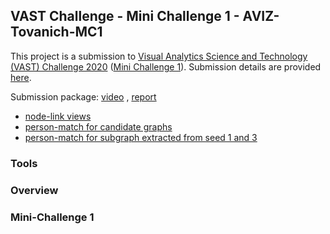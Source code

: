 ## VAST Challenge - Mini Challenge 1 - AVIZ-Tovanich-MC1

This project is a submission to [Visual Analytics Science and Technology (VAST) Challenge 2020](https://vast-challenge.github.io/2020/) ([Mini Challenge 1](https://vast-challenge.github.io/2020/MC1.html)). Submission details are provided [here](https://vast-challenge.github.io/2020/Submissions.html). 

Submission package: [video]() , [report](./AVIZ-Tovanich-MC1/)

- [node-link views](./node-link-view/networks.html)
- [person-match for candidate graphs](./person-pairing-view/candidates.html)
- [person-match for subgraph extracted from seed 1 and 3](./person-pairing-view/single.html)

### Tools

### Overview

### Mini-Challenge 1


